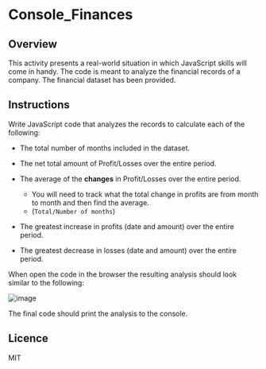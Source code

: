 # Console_Finances

## Overview

This activity presents a real-world situation in which JavaScript skills will come in handy. The code is meant to analyze the financial records of a company. The financial dataset has been provided.

## Instructions

Write JavaScript code that analyzes the records to calculate each of the following:

* The total number of months included in the dataset.

* The net total amount of Profit/Losses over the entire period.

* The average of the **changes** in Profit/Losses over the entire period.
  * You will need to track what the total change in profits are from month to month and then find the average.
  * (`Total/Number of months`)

* The greatest increase in profits (date and amount) over the entire period.

* The greatest decrease in losses (date and amount) over the entire period.

When open the code in the browser the resulting analysis should look similar to the following:

![image](https://user-images.githubusercontent.com/61995940/201551708-1ad842c5-d582-4641-a0b7-1523f2439b6a.png)



The final code should print the analysis to the console.


## Licence
MIT
